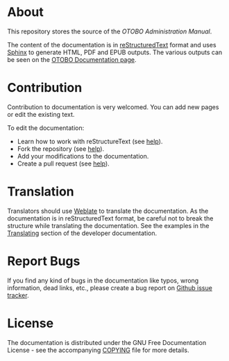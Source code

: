 About
=====

This repository stores the source of the _OTOBO Administration Manual_.

The content of the documentation is in [reStructuredText](https://en.wikipedia.org/wiki/ReStructuredText) format and uses [Sphinx](https://www.sphinx-doc.org) to generate HTML, PDF and EPUB outputs. The various outputs can be seen on the [OTOBO Documentation page](https://doc.otobo.org/).


Contribution
============

Contribution to documentation is very welcomed. You can add new pages or edit the existing text.

To edit the documentation:

* Learn how to work with reStructureText (see [help](http://docutils.sourceforge.net/rst.html)).
* Fork the repository (see [help](https://help.github.com/articles/fork-a-repo/)).
* Add your modifications to the documentation.
* Create a pull request (see [help](https://help.github.com/articles/creating-a-pull-request-from-a-fork/)).


Translation
===========

Translators should use [Weblate](https://translate.otobo.org/) to translate the documentation. As the documentation is in reStructuredText format, be careful not to break the structure while translating the documentation. See the examples in the [Translating](https://doc.otobo.org/manual/developer/stable/en/content/contributing/translate.html) section of the developer documentation.


Report Bugs
===========

If you find any kind of bugs in the documentation like typos, wrong information, dead links, etc., please create a bug report on [Github issue tracker](https://github.com/RotherOSS/doc-otobo-admin/issues).


License
=======

The documentation is distributed under the GNU Free Documentation License - see the accompanying [COPYING](COPYING) file for more details.
